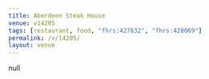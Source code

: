 ```yaml
---
title: Aberdeen Steak House
venue: v14205
tags: [restaurant, food, "fhrs:427832", "fhrs:428069"]
permalink: /v/14205/
layout: venue
---
```

null